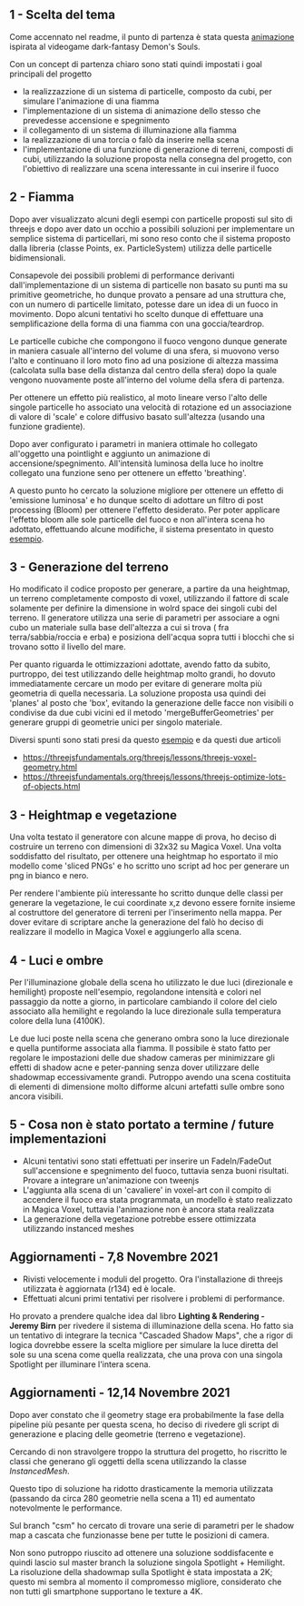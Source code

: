## 1 - Scelta del tema
Come accennato nel readme, il punto di partenza è stata questa [animazione](https://i.pinimg.com/originals/10/2b/e3/102be30f28f1e288229155e255b50bff.gif) ispirata al videogame dark-fantasy Demon's Souls.

Con un concept di partenza chiaro sono stati quindi impostati i goal principali del progetto
* la realizzazzione di un sistema di particelle, composto da cubi, per simulare l'animazione di una fiamma
* l'implementazione di un sistema di animazione dello stesso che prevedesse accensione e spegnimento
* il collegamento di un sistema di illuminazione alla fiamma
* la realizzazione di una torcia o falò da inserire nella scena
* l'implementazione di una funzione di generazione di terreni, composti di cubi, utilizzando la soluzione proposta nella consegna del progetto, con l'obiettivo di realizzare una scena interessante in cui inserire il fuoco

## 2 - Fiamma
Dopo aver visualizzato alcuni degli esempi con particelle proposti sul sito di threejs e dopo aver dato un occhio a possibili soluzioni per implementare un semplice sistema di particellari, mi sono reso conto che il sistema proposto dalla libreria (classe Points, ex. ParticleSystem) utilizza delle particelle bidimensionali.

Consapevole dei possibili problemi di performance derivanti dall'implementazione di un sistema di particelle non basato su punti ma su primitive geometriche, ho dunque provato a pensare ad una struttura che, con un numero di particelle limitato, potesse dare un idea di un fuoco in movimento. Dopo alcuni tentativi ho scelto dunque di effettuare una semplificazione della forma di una fiamma con una goccia/teardrop.

Le particelle cubiche che compongono il fuoco vengono dunque generate in maniera casuale all'interno del volume di una sfera, si muovono verso l'alto e continuano il loro moto fino ad una posizione di altezza massima (calcolata sulla base della distanza dal centro della sfera) dopo la quale vengono nuovamente poste all'interno del volume della sfera di partenza.

Per ottenere un effetto più realistico, al moto lineare verso l'alto delle singole particelle ho associato una velocità di rotazione ed un associazione di valore di 'scale' e colore diffusivo basato sull'altezza (usando una funzione gradiente).

Dopo aver configurato i parametri in maniera ottimale ho collegato all'oggetto una pointlight e aggiunto un animazione di accensione/spegnimento. All'intensità luminosa della luce ho inoltre collegato una funzione seno per ottenere un effetto 'breathing'.

A questo punto ho cercato la soluzione migliore per ottenere un effetto di 'emissione luminosa' e ho dunque scelto di adottare un filtro di post processing (Bloom) per ottenere l'effetto desiderato. Per poter applicare l'effetto bloom alle sole particelle del fuoco e non all'intera scena ho adottato, effettuando alcune modifiche, il sistema presentato in questo [esempio](https://threejs.org/examples/webgl_postprocessing_unreal_bloom_selective.html).

## 3 - Generazione del terreno
Ho modificato il codice proposto per generare, a partire da una heightmap, un terreno completamente composto di voxel, utilizzando il fattore di scale solamente per definire la dimensione in wolrd space dei singoli cubi del terreno.
Il generatore utilizza una serie di parametri per associare a ogni cubo un materiale sulla base dell'altezza a cui si trova ( fra terra/sabbia/roccia e erba) e posiziona dell'acqua sopra tutti i blocchi che si trovano sotto il livello del mare.

Per quanto riguarda le ottimizzazioni adottate, avendo fatto da subito, purtroppo, dei test utilizzando delle heightmap molto grandi, ho dovuto immediatamente cercare un modo per evitare di generare molta più geometria di quella necessaria. La soluzione proposta usa quindi dei 'planes' al posto che 'box', evitando la generazione delle facce non visibili o condivise da due cubi vicini ed il metodo 'mergeBufferGeometries' per generare gruppi di geometrie unici per singolo materiale.

Diversi spunti sono stati presi da questo [esempio](https://threejs.org/examples/webgl_geometry_minecraft_ao.html) e da questi due articoli
- https://threejsfundamentals.org/threejs/lessons/threejs-voxel-geometry.html
- https://threejsfundamentals.org/threejs/lessons/threejs-optimize-lots-of-objects.html

## 3 - Heightmap e vegetazione
Una volta testato il generatore con alcune mappe di prova, ho deciso di costruire un terreno con dimensioni di 32x32 su Magica Voxel. Una volta soddisfatto del risultato, per ottenere una heightmap ho esportato il mio modello come 'sliced PNGs' e ho scritto uno script ad hoc per generare un png in bianco e nero.

Per rendere l'ambiente più interessante ho scritto dunque delle classi per generare la vegetazione, le cui coordinate x,z devono essere fornite insieme al costruttore del generatore di terreni per l'inserimento nella mappa.
Per dover evitare di scriptare anche la generazione del falò ho deciso di realizzare il modello in Magica Voxel e aggiungerlo alla scena.

## 4 - Luci e ombre
Per l'illuminazione globale della scena ho utilizzato le due luci (direzionale e hemilight) proposte nell'esempio, regolandone intensità e colori nel passaggio da notte a giorno, in particolare cambiando il colore del cielo associato alla hemilight e regolando la luce direzionale sulla temperatura colore della luna (4100K).

Le due luci poste nella scena che generano ombra sono la luce direzionale e quella puntiforme associata alla fiamma. Il possibile è stato fatto per regolare le impostazioni delle due shadow cameras per minimizzare gli effetti di shadow acne e peter-panning senza dover utilizzare delle shadowmap eccessivamente grandi. Putroppo avendo una scena costituita di elementi di dimensione molto difforme alcuni artefatti sulle ombre sono ancora visibili.

## 5 - Cosa non è stato portato a termine / future implementazioni
- Alcuni tentativi sono stati effettuati per inserire un FadeIn/FadeOut sull'accensione e spegnimento del fuoco, tuttavia senza buoni risultati. Provare a integrare un'animazione con tweenjs
- L'aggiunta alla scena di un 'cavaliere' in voxel-art con il compito di accendere il fuoco era stata programmata, un modello è stato realizzato in Magica Voxel, tuttavia l'animazione non è ancora stata realizzata
- La generazione della vegetazione potrebbe essere ottimizzata utilizzando instanced meshes

## Aggiornamenti - 7,8 Novembre 2021
- Rivisti velocemente i moduli del progetto. Ora l'installazione di threejs utilizzata è aggiornata (r134) ed è locale.
- Effettuati alcuni primi tentativi per risolvere i problemi di performance.

Ho provato a prendere qualche idea dal libro **Lighting & Rendering - Jeremy Birn** per rivedere il sistema di illuminazione della scena. Ho fatto sia un tentativo di integrare la tecnica "Cascaded Shadow Maps", che a rigor di logica dovrebbe essere la scelta migliore per simulare la luce diretta del sole su una scena come quella realizzata, che una prova con una singola Spotlight per illuminare l'intera scena.


## Aggiornamenti - 12,14 Novembre 2021
Dopo aver constato che il geometry stage era probabilmente la fase della pipeline più pesante per questa scena, ho deciso di rivedere gli script di generazione e placing delle geometrie (terreno e vegetazione).

Cercando di non stravolgere troppo la struttura del progetto, ho riscritto le classi che generano gli oggetti della scena utilizzando la classe _InstancedMesh_.

Questo tipo di soluzione ha ridotto drasticamente la memoria utilizzata (passando da circa 280 geometrie nella scena a 11) ed aumentato notevolmente le performance.

Sul branch "csm" ho cercato di trovare una serie di parametri per le shadow map a cascata che funzionasse bene per tutte le posizioni di camera.

Non sono putroppo riuscito ad ottenere una soluzione soddisfacente e quindi lascio sul master branch la soluzione singola Spotlight + Hemilight. La risoluzione della shadowmap sulla Spotlight è stata impostata a 2K; questo mi sembra al momento il compromesso migliore, considerato che non tutti gli smartphone supportano le texture a 4K.